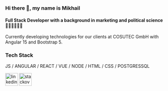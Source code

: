 ### Hi there 👋, my name is Mikhail
#### Full Stack Developer with a background in marketing and political science 🧑‍💻🙋‍♂️👨‍🎓

Currently developing technologies for our clients at COSUTEC GmbH with Angular 15 and Bootstrap 5.

### Tech Stack
JS / ANGULAR / REACT / VUE / NODE / HTML / CSS / POSTGRESSQL


[<img src='https://cdn.jsdelivr.net/npm/simple-icons@3.0.1/icons/linkedin.svg' alt='linkedin' height='40'>](https://www.linkedin.com/in/https://www.linkedin.com/in/mikhail-ratner//)  [<img src='https://cdn.jsdelivr.net/npm/simple-icons@3.0.1/icons/stackoverflow.svg' alt='stackoverflow' height='40'>](https://stackoverflow.com/users/https://stackoverflow.com/users/15145107/mikhailratner)  

